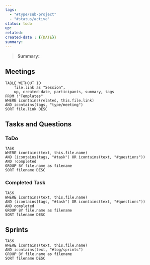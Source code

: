 ```yaml
---
tags:
  - "#type/sub-project"
  - "#status/active"
status: todo
up: 
related: 
created-date : {{DATE}}
summary:
---
```


> **Summary**:: 


## Meetings

```dataview
TABLE WITHOUT ID
	file.link as "Session",
	up, created-date, participants, summary, tags
FROM !"Templates"
WHERE icontains(related, this.file.link)
AND icontains(tags, "type/meeting")
SORT file.link DESC
```

## Tasks and Questions

### ToDo

```dataview
TASK
WHERE icontains(text, this.file.name)
AND (icontains(tags, "#task") OR icontains(text, "#questions"))
AND !completed
GROUP BY file.name as filename
SORT filename DESC
```

### Completed Task

```dataview
TASK
WHERE icontains(text, this.file.name)
AND (icontains(tags, "#task") OR icontains(text, "#questions"))
AND completed
GROUP BY file.name as filename
SORT filename DESC
```

## Sprints

```dataview
TASK
WHERE icontains(text, this.file.name)
AND icontains(text, "#log/sprints")
GROUP BY file.name as filename
SORT filename DESC
```